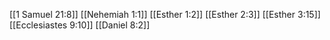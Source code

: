 [[1 Samuel 21:8]]
[[Nehemiah 1:1]]
[[Esther 1:2]]
[[Esther 2:3]]
[[Esther 3:15]]
[[Ecclesiastes 9:10]]
[[Daniel 8:2]]
